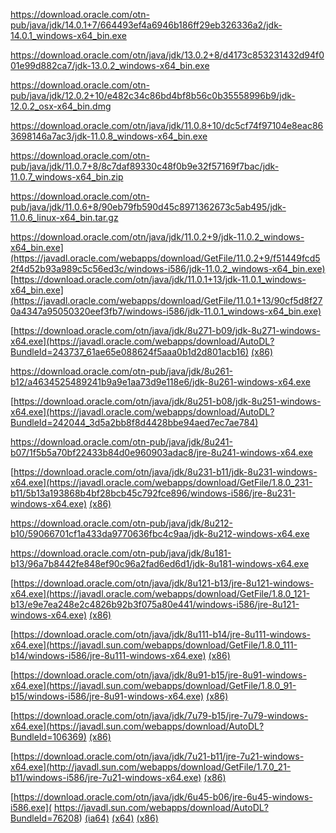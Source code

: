 https://download.oracle.com/otn-pub/java/jdk/14.0.1+7/664493ef4a6946b186ff29eb326336a2/jdk-14.0.1_windows-x64_bin.exe

https://download.oracle.com/otn/java/jdk/13.0.2+8/d4173c853231432d94f001e99d882ca7/jdk-13.0.2_windows-x64_bin.exe

https://download.oracle.com/otn-pub/java/jdk/12.0.2+10/e482c34c86bd4bf8b56c0b35558996b9/jdk-12.0.2_osx-x64_bin.dmg

https://download.oracle.com/otn/java/jdk/11.0.8+10/dc5cf74f97104e8eac863698146a7ac3/jdk-11.0.8_windows-x64_bin.exe

https://download.oracle.com/otn-pub/java/jdk/11.0.7+8/8c7daf89330c48f0b9e32f57169f7bac/jdk-11.0.7_windows-x64_bin.zip

https://download.oracle.com/otn-pub/java/jdk/11.0.6+8/90eb79fb590d45c8971362673c5ab495/jdk-11.0.6_linux-x64_bin.tar.gz

https://download.oracle.com/otn/java/jdk/11.0.2+9/jdk-11.0.2_windows-x64_bin.exe](https://javadl.oracle.com/webapps/download/GetFile/11.0.2+9/f51449fcd52f4d52b93a989c5c56ed3c/windows-i586/jdk-11.0.2_windows-x64_bin.exe)
[https://download.oracle.com/otn/java/jdk/11.0.1+13/jdk-11.0.1_windows-x64_bin.exe](https://javadl.oracle.com/webapps/download/GetFile/11.0.1+13/90cf5d8f270a4347a95050320eef3fb7/windows-i586/jdk-11.0.1_windows-x64_bin.exe)

<!--//ru-board.club

 JRE 9.0.3+9 x64
 
http://javadl.oracle.com/webapps/download/AutoDL?BundleId=227482
http://javadl.oracle.com/webapps/download/AutoDL?BundleId=227513
 
JRE 9.0.3+9 x86
http://javadl.oracle.com/webapps/download/AutoDL?BundleId=227485
http://javadl.oracle.com/webapps/download/AutoDL?BundleId=227514
 
JRE 9.0.3+9 x64 MSI
http://javadl.oracle.com/webapps/download/AutoDL?BundleId=227516
 
JRE 9.0.3+9 x64 MSI
http://javadl.oracle.com/webapps/download/AutoDL?BundleId=227515
 
JDK 9.0.3+9 x64
http://javadl.oracle.com/webapps/download/AutoDL?BundleId=227476
 
JDK 9.0.3+9 x86
http://javadl.oracle.com/webapps/download/AutoDL?BundleId=227477
-->
[https://download.oracle.com/otn/java/jdk/8u271-b09/jdk-8u271-windows-x64.exe](https://javadl.oracle.com/webapps/download/AutoDL?BundleId=243737_61ae65e088624f5aaa0b1d2d801acb16) [(x86)](https://javadl.oracle.com/webapps/download/AutoDL?BundleId=243735_61ae65e088624f5aaa0b1d2d801acb16)

https://download.oracle.com/otn-pub/java/jdk/8u261-b12/a4634525489241b9a9e1aa73d9e118e6/jdk-8u261-windows-x64.exe

[https://download.oracle.com/otn/java/jdk/8u251-b08/jdk-8u251-windows-x64.exe](https://javadl.oracle.com/webapps/download/AutoDL?BundleId=242044_3d5a2bb8f8d4428bbe94aed7ec7ae784)

https://download.oracle.com/otn-pub/java/jdk/8u241-b07/1f5b5a70bf22433b84d0e960903adac8/jre-8u241-windows-x64.exe

[https://download.oracle.com/otn/java/jdk/8u231-b11/jdk-8u231-windows-x64.exe](https://javadl.oracle.com/webapps/download/GetFile/1.8.0_231-b11/5b13a193868b4bf28bcb45c792fce896/windows-i586/jre-8u231-windows-x64.exe) [(x86)](http://javadl.oracle.com/webapps/download/GetFile/1.8.0_231-b11/5b13a193868b4bf28bcb45c792fce896/windows-i586/jre-8u231-windows-i586.exe)

https://download.oracle.com/otn-pub/java/jdk/8u212-b10/59066701cf1a433da9770636fbc4c9aa/jdk-8u212-windows-x64.exe

https://download.oracle.com/otn-pub/java/jdk/8u181-b13/96a7b8442fe848ef90c96a2fad6ed6d1/jdk-8u181-windows-x64.exe

[https://download.oracle.com/otn/java/jdk/8u121-b13/jre-8u121-windows-x64.exe](https://javadl.oracle.com/webapps/download/GetFile/1.8.0_121-b13/e9e7ea248e2c4826b92b3f075a80e441/windows-i586/jre-8u121-windows-x64.exe) [(x86)](http://javadl.oracle.com/webapps/download/GetFile/1.8.0_121-b13/e9e7ea248e2c4826b92b3f075a80e441/windows-i586/jre-8u121-windows-i586.exe)

[https://download.oracle.com/otn/java/jdk/8u111-b14/jre-8u111-windows-x64.exe](https://javadl.sun.com/webapps/download/GetFile/1.8.0_111-b14/windows-i586/jre-8u111-windows-x64.exe) [(x86)](http://javadl.sun.com/webapps/download/GetFile/1.8.0_111-b14/windows-i586/jre-8u111-windows-i586.exe)

[https://download.oracle.com/otn/java/jdk/8u91-b15/jre-8u91-windows-x64.exe](https://javadl.sun.com/webapps/download/GetFile/1.8.0_91-b15/windows-i586/jre-8u91-windows-x64.exe) [(x86)](http://javadl.sun.com/webapps/download/GetFile/1.8.0_91-b15/windows-i586/jre-8u91-windows-i586.exe)

[https://download.oracle.com/otn/java/jdk/7u79-b15/jre-7u79-windows-x64.exe](https://javadl.sun.com/webapps/download/AutoDL?BundleId=106369) [(x86)](https://javadl.sun.com/webapps/download/AutoDL?BundleId=106367)

[https://download.oracle.com/otn/java/jdk/7u21-b11/jre-7u21-windows-x64.exe](http://javadl.sun.com/webapps/download/GetFile/1.7.0_21-b11/windows-i586/jre-7u21-windows-x64.exe) [(x86)](http://javadl.sun.com/webapps/download/GetFile/1.7.0_21-b11/windows-i586/jre-7u21-windows-i586.exe)
<!--
Sun Java SE Runtime Environment 7 Update 9
x86: http://javadl.sun.com/webapps/download/AutoDL?BundleId=69474
x64: http://javadl.sun.com/webapps/download/AutoDL?BundleId=69476
[](http://javadl.sun.com/webapps/download/AutoDL?BundleId=51869&jre-7-windows-x64.exe)
[](http://javadl.sun.com/webapps/download/AutoDL?BundleId=50974&jre-7-windows-i586.exe)
-->

[https://download.oracle.com/otn/java/jdk/6u45-b06/jre-6u45-windows-i586.exe](
https://javadl.sun.com/webapps/download/AutoDL?BundleId=76208) [(ia64)](http://javadl.sun.com/webapps/download/GetFile/1.6.0_45-b06/windows-i586/jre-6u45-windows-ia64.exe) [(x64)](https://javadl.sun.com/webapps/download/AutoDL?BundleId=76209) [(x86)](http://javadl.sun.com/webapps/download/GetFile/1.6.0_45-b06/windows-i586/jre-6u45-windows-i586-iftw.exe)

<!--
Sun Java SE Runtime Environment 6 Update 37
x86: http://javadl.sun.com/webapps/download/AutoDL?BundleId=69512
x64: http://javadl.sun.com/webapps/download/AutoDL?BundleId=69513
-->
[](https://javadl.sun.com/webapps/download/GetFile/1.6.0_11-b03/e8556370d128b4003b00f75dec834376/windows-i586/jre-6u11-windows-i586-p-s.exe)
<!--//repology.org/project/jdk/information
JDK
http://javadl.sun.com/webapps/download/AutoDL?BundleId=47118http://javadl.sun.com/webapps/download/AutoDL?BundleId=48304http://javadl.sun.com/webapps/download/AutoDL?BundleId=48305http://javadl.sun.com/webapps/download/AutoDL?BundleId=49184http://javadl.sun.com/webapps/download/AutoDL?BundleId=49185http://javadl.sun.com/webapps/download/AutoDL?BundleId=51789
JRE
http://javadl.sun.com/webapps/download/AutoDL?BundleId=109706http://javadl.sun.com/webapps/download/AutoDL?BundleId=111687http://javadl.sun.com/webapps/download/AutoDL?BundleId=111689http://javadl.sun.com/webapps/download/AutoDL?BundleId=113217http://javadl.sun.com/webapps/download/AutoDL?BundleId=116028http://javadl.sun.com/webapps/download/AutoDL?BundleId=116030http://javadl.sun.com/webapps/download/AutoDL?BundleId=48343http://javadl.sun.com/webapps/download/AutoDL?BundleId=48346http://javadl.sun.com/webapps/download/AutoDL?BundleId=49024http://javadl.sun.com/webapps/download/AutoDL?BundleId=49026http://javadl.sun.com/webapps/download/AutoDL?BundleId=50974http://javadl.sun.com/webapps/download/AutoDL?BundleId=51869http://javadl.sun.com/webapps/download/AutoDL?BundleId=56868http://javadl.sun.com/webapps/download/AutoDL?BundleId=56869
-->
